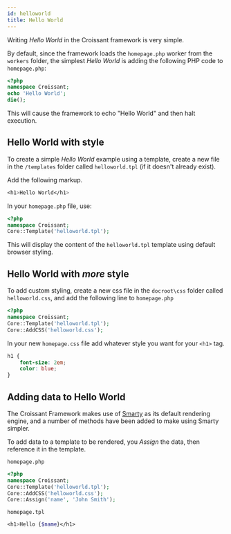 ```yaml
---
id: helloworld
title: Hello World
---
```


Writing <em>Hello World</em> in the Croissant framework is very simple.

By default, since the framework loads the `homepage.php` worker from the `workers` folder, the simplest <em>Hello World</em> is adding the following PHP code to `homepage.php`:

```php
<?php
namespace Croissant;
echo 'Hello World';
die();
```

This will cause the framework to echo "Hello World" and then halt execution.

## Hello World with style
To create a simple <em>Hello World</em> example using a template, create a new file in the `/templates` folder called `helloworld.tpl` (if it doesn't already exist). 

Add the following markup.

```scss
<h1>Hello World</h1>
```

In your `homepage.php` file, use:

```php
<?php
namespace Croissant;
Core::Template('helloworld.tpl');
```
This will display the content of the `helloworld.tpl` template using default browser styling.

## Hello World with <em>more</em> style
To add custom styling, create a new css file in the `docroot\css` folder called `helloworld.css`, and add the following line to `homepage.php`

```php
<?php
namespace Croissant;
Core::Template('helloworld.tpl');
Core::AddCSS('helloworld.css');
```

In your new `homepage.css` file add whatever style you want for your `<h1>` tag.

```css
h1 {
	font-size: 2em;
	color: blue;
}
```

## Adding data to Hello World
The Croissant Framework makes use of [Smarty](https://www.smarty.net/) as its default rendering engine, and a number of methods have been added to make using Smarty simpler.

 To add data to a template to be rendered, you _Assign_ the data, then reference it in the template. 

`homepage.php`
```php
<?php
namespace Croissant;
Core::Template('helloworld.tpl');
Core::AddCSS('helloworld.css');
Core::Assign('name', 'John Smith');
```
`homepage.tpl`
```scss
<h1>Hello {$name}</h1>
```